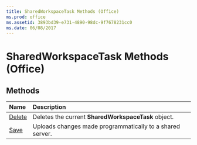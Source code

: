 ```yaml
---
title: SharedWorkspaceTask Methods (Office)
ms.prod: office
ms.assetid: 3893bd39-e731-4890-98dc-9f7678231cc0
ms.date: 06/08/2017
---
```



# SharedWorkspaceTask Methods (Office)

## Methods



|**Name**|**Description**|
|:-----|:-----|
|[Delete](sharedworkspacetask-delete-method-office.md)|Deletes the current **SharedWorkspaceTask** object.|
|[Save](sharedworkspacetask-save-method-office.md)|Uploads changes made programmatically to a shared server.|

